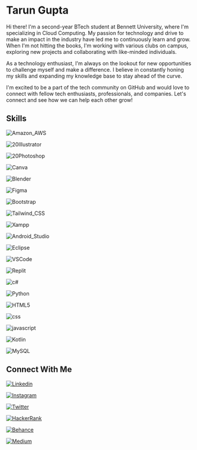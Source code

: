 # Tarun Gupta

Hi there! I'm a second-year BTech student at Bennett University, where I'm specializing in Cloud Computing. My passion for technology and drive to make an impact in the industry have led me to continuously learn and grow. When I'm not hitting the books, I'm working with various clubs on campus, exploring new projects and collaborating with like-minded individuals.

As a technology enthusiast, I'm always on the lookout for new opportunities to challenge myself and make a difference. I believe in constantly honing my skills and expanding my knowledge base to stay ahead of the curve.

I'm excited to be a part of the tech community on GitHub and would love to connect with fellow tech enthusiasts, professionals, and companies. Let's connect and see how we can help each other grow!
##  Skills


![Amazon_AWS](https://img.shields.io/badge/Amazon_AWS-FF9900?style=for-the-badge&logo=amazonaws&logoColor=white)

![20Illustrator](https://img.shields.io/badge/Adobe%20Illustrator-FF9A00?style=for-the-badge&logo=adobe%20illustrator&logoColor=white)

![20Photoshop](https://img.shields.io/badge/Adobe%20Photoshop-31A8FF?style=for-the-badge&logo=Adobe%20Photoshop&logoColor=black)

![Canva](https://img.shields.io/badge/Canva-%2300C4CC.svg?&style=for-the-badge&logo=Canva&logoColor=white)

![Blender](https://img.shields.io/badge/blender-%23F5792A.svg?style=for-the-badge&logo=blender&logoColor=white)

![Figma](https://img.shields.io/badge/Figma-F24E1E?style=for-the-badge&logo=figma&logoColor=white)

![Bootstrap](https://img.shields.io/badge/Bootstrap-563D7C?style=for-the-badge&logo=bootstrap&logoColor=white)

![Tailwind_CSS](	https://img.shields.io/badge/Tailwind_CSS-38B2AC?style=for-the-badge&logo=tailwind-css&logoColor=white)

![Xampp](	https://img.shields.io/badge/Xampp-F37623?style=for-the-badge&logo=xampp&logoColor=white)

![Android_Studio](https://img.shields.io/badge/Android_Studio-3DDC84?style=for-the-badge&logo=android-studio&logoColor=white)

![Eclipse](https://img.shields.io/badge/Eclipse-2C2255?style=for-the-badge&logo=eclipse&logoColor=white)

![VSCode](https://img.shields.io/badge/VSCode-0078D4?style=for-the-badge&logo=visual%20studio%20code&logoColor=white)

![Replit](	https://img.shields.io/badge/replit-667881?style=for-the-badge&logo=replit&logoColor=white)

![c#](https://img.shields.io/badge/C%23-239120?style=for-the-badge&logo=c-sharp&logoColor=white)

![Python](https://img.shields.io/badge/Python-FFD43B?style=for-the-badge&logo=python&logoColor=blue)

![HTML5](https://img.shields.io/badge/HTML5-E34F26?style=for-the-badge&logo=html5&logoColor=white)

![css](https://img.shields.io/badge/CSS3-1572B6?style=for-the-badge&logo=css3&logoColor=white)

![javascript](https://img.shields.io/badge/JavaScript-323330?style=for-the-badge&logo=javascript&logoColor=F7DF1E)

![Kotlin](https://img.shields.io/badge/Kotlin-0095D5?&style=for-the-badge&logo=kotlin&logoColor=white)

![MySQL](https://img.shields.io/badge/MySQL-005C84?style=for-the-badge&logo=mysql&logoColor=white)
## Connect With Me

[![Linkedin](https://img.shields.io/badge/linkedin-0A66C2?style=for-the-badge&logo=linkedin&logoColor=white)](http://www.linkedin.com/in/maybetarun)

[![Instagram](https://img.shields.io/badge/Instagram-E4405F?style=for-the-badge&logo=instagram&logoColor=white)](https://instagram.com/maybe._.tarun)

[![Twitter](https://img.shields.io/badge/twitter-1DA1F2?style=for-the-badge&logo=twitter&logoColor=white)](https://twitter.com/_TaRuN_2003_?t=bKIt56zri1LhZVrhiS4Mfg&s=09)

[![HackerRank](https://img.shields.io/badge/-Hackerrank-2EC866?style=for-the-badge&logo=HackerRank&logoColor=white)](https://www.hackerrank.com/MaybeTarun)

[![Behance](https://img.shields.io/badge/-Behance-blue?style=for-the-badge&logo=behance&logoColor=white)](https://www.behance.net/tarungupta20)

[![Medium](https://img.shields.io/badge/Medium-12100E?style=for-the-badge&logo=medium&logoColor=white)](http://tarun2003.medium.com/)
